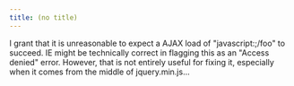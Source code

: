 ```yaml
---
title: (no title)
---
```

<p>I grant that it is unreasonable to expect a AJAX load of "javascript:;/foo" to succeed. IE might be technically correct in flagging this as an "Access denied" error. However, that is not entirely useful for fixing it, especially when it comes from the middle of jquery.min.js...</p>
